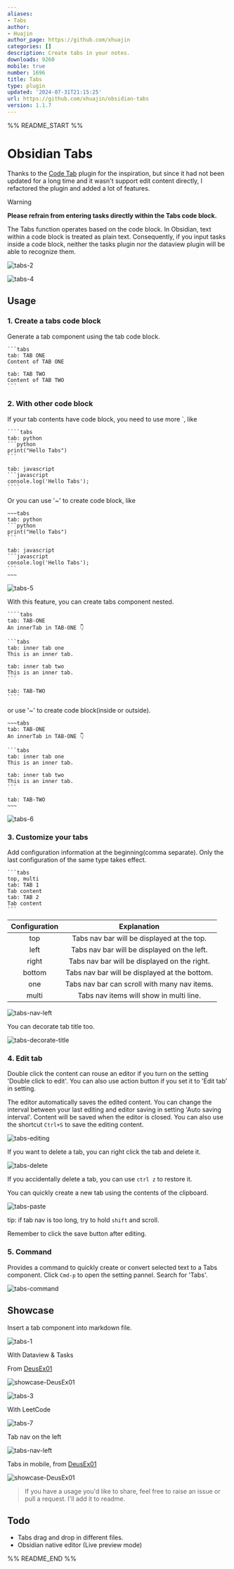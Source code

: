 ```yaml
---
aliases:
- Tabs
author:
- Huajin
author_page: https://github.com/xhuajin
categories: []
description: Create tabs in your notes.
downloads: 9260
mobile: true
number: 1696
title: Tabs
type: plugin
updated: '2024-07-31T21:15:25'
url: https://github.com/xhuajin/obsidian-tabs
version: 1.1.7
---
```


%% README_START %%

# Obsidian Tabs

Thanks to the [Code Tab](https://github.com/lazyloong/obsidian-code-tab) plugin for the inspiration, but since it had not been updated for a long time and it wasn't support edit content directly, I refactored the plugin and added a lot of features.

> [!WARNING] 
> **Please refrain from entering tasks directly within the Tabs code block.**
> 
> The Tabs function operates based on the code block. In Obsidian, text within a code block is treated as plain text. Consequently, if you input tasks inside a code block, neither the tasks plugin nor the dataview plugin will be able to recognize them.

![tabs-2](https://raw.githubusercontent.com/xhuajin/obsidian-tabs/HEAD/docs/assets/tabs-2.png)

![tabs-4](https://raw.githubusercontent.com/xhuajin/obsidian-tabs/HEAD/docs/assets/tabs-4.png)

## Usage

### 1. Create a tabs code block

Generate a tab component using the tab code block.

````
```tabs
tab: TAB ONE
Content of TAB ONE

tab: TAB TWO
Content of TAB TWO
```
````

### 2. With other code block

If your tab contents have code block, you need to use more `, like

`````
````tabs
tab: python
```python
print("Hello Tabs")
```

tab: javascript
```javascript
console.log('Hello Tabs');
````
`````

Or you can use '~' to create code block, like

````
~~~tabs
tab: python
```python
print("Hello Tabs")
```

tab: javascript
```javascript
console.log('Hello Tabs');
```
~~~
````

![tabs-5](https://raw.githubusercontent.com/xhuajin/obsidian-tabs/HEAD/docs/assets/tabs-5.png)


With this feature, you can create tabs component nested.

`````
````tabs
tab: TAB-ONE
An innerTab in TAB-ONE 👇

```tabs
tab: inner tab one
This is an inner tab.

tab: inner tab two
This is an inner tab.
```

tab: TAB-TWO
````
`````

or use '~' to create code block(inside or outside).

````
~~~tabs
tab: TAB-ONE
An innerTab in TAB-ONE 👇

```tabs
tab: inner tab one
This is an inner tab.

tab: inner tab two
This is an inner tab.
```

tab: TAB-TWO
~~~
````

![tabs-6](https://raw.githubusercontent.com/xhuajin/obsidian-tabs/HEAD/assets/tabs-6.png)

### 3. Customize your tabs

Add configuration information at the beginning(comma separate). Only the last configuration of the same type takes effect.

````
```tabs
top, multi
tab: TAB 1
Tab content
tab: TAB 2
Tab content
```
````

| Configuration |                  Explanation                  |
| :-----------: | :-------------------------------------------: |
|     top       | Tabs nav bar will be displayed at the top.    |
|     left      | Tabs nav bar will be displayed on the left.   |
|     right     | Tabs nav bar will be displayed on the right.  |
|     bottom    | Tabs nav bar will be displayed at the bottom. |
|     one       | Tabs nav bar can scroll with many nav items.  |
|     multi     | Tabs nav items will show in multi line.       |

![tabs-nav-left](https://raw.githubusercontent.com/xhuajin/obsidian-tabs/HEAD/assets/tabs-nav-left.png)

You can decorate tab title too.

![tabs-decorate-title](https://raw.githubusercontent.com/xhuajin/obsidian-tabs/HEAD/assets/tabs-decorate-title.png)

### 4. Edit tab

Double click the content can rouse an editor if you turn on the setting 'Double click to edit'. You can also use action button if you set it to 'Edit tab' in setting.

The editor automatically saves the edited content. You can change the interval between your last editing and editor saving in setting 'Auto saving interval'. Content will be saved when the editor is closed. You can also use the shortcut `Ctrl+S` to save the editing content.

![tabs-editing](https://raw.githubusercontent.com/xhuajin/obsidian-tabs/HEAD/assets/editing.png)

If you want to delete a tab, you can right click the tab and delete it.

![tabs-delete](https://raw.githubusercontent.com/xhuajin/obsidian-tabs/HEAD/assets/tabs-delete.gif)

If you accidentally delete a tab, you can use `ctrl z` to restore it.

You can quickly create a new tab using the contents of the clipboard.

![tabs-paste](https://raw.githubusercontent.com/xhuajin/obsidian-tabs/HEAD/assets/tabs-paste.gif)

tip: if tab nav is too long, try to hold `shift` and scroll.

Remember to click the save button after editing.

### 5. Command

Provides a command to quickly create or convert selected text to a Tabs component. Click `Cmd-p` to open the setting pannel. Search for 'Tabs'.

![tabs-command](https://raw.githubusercontent.com/xhuajin/obsidian-tabs/HEAD/assets/tabs-command.png)

## Showcase

Insert a tab component into markdown file.

![tabs-1](https://raw.githubusercontent.com/xhuajin/obsidian-tabs/HEAD/assets/tabs-1.png)

With Dataview & Tasks

From [DeusEx01](https://github.com/xhuajin/obsidian-tabs/issues/28)

![showcase-DeusEx01](https://raw.githubusercontent.com/xhuajin/obsidian-tabs/HEAD/assets/tabs-showcase-01-by-DeusEx01.png)

![tabs-3](https://raw.githubusercontent.com/xhuajin/obsidian-tabs/HEAD/assets/tabs-3.png)

With LeetCode

![tabs-7](https://raw.githubusercontent.com/xhuajin/obsidian-tabs/HEAD/assets/tabs-7.png)

Tab nav on the left

![tabs-nav-left](https://raw.githubusercontent.com/xhuajin/obsidian-tabs/HEAD/assets/tabs-nav-left.png)

Tabs in mobile, from [DeusEx01](https://github.com/xhuajin/obsidian-tabs/issues/28)

![showcase-DeusEx01](https://raw.githubusercontent.com/xhuajin/obsidian-tabs/HEAD/assets/tabs-showcase-02-by-DeusEx01.png)

> If you have a usage you'd like to share, feel free to raise an issue or pull a request. I'll add it to readme.

## Todo

- Tabs drag and drop in different files.
- Obsidian native editor (Live preview mode)


%% README_END %%